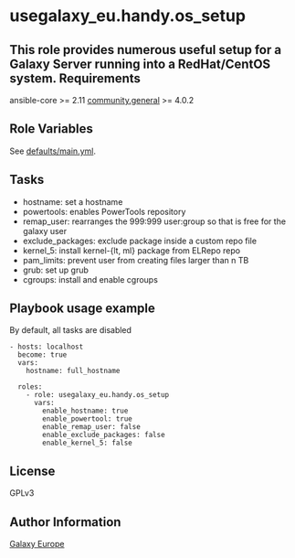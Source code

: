 usegalaxy_eu.handy.os_setup
=======


This role provides numerous useful setup for a Galaxy Server running into a RedHat/CentOS system.
Requirements
------------
ansible-core >= 2.11
[community.general](https://galaxy.ansible.com/community/general) >= 4.0.2

Role Variables
--------------
See [defaults/main.yml](defaults/main.yml).

Tasks
-----
* hostname: set a hostname
* powertools: enables PowerTools repository
* remap_user: rearranges the 999:999 user:group so that is free for the galaxy user
* exclude_packages: exclude package inside a custom repo file
* kernel_5: install kernel-{lt, ml} package from ELRepo repo
* pam_limits: prevent user from creating files larger than n TB
* grub: set up grub
* cgroups: install and enable cgroups

Playbook usage example
-------------
By default, all tasks are disabled
```
- hosts: localhost
  become: true
  vars:
    hostname: full_hostname

  roles:
    - role: usegalaxy_eu.handy.os_setup
      vars:
        enable_hostname: true
        enable_powertool: true
        enable_remap_user: false
        enable_exclude_packages: false
        enable_kernel_5: false
```
     
License
-------
GPLv3

Author Information
------------------
[Galaxy Europe](https://galaxyproject.eu)
